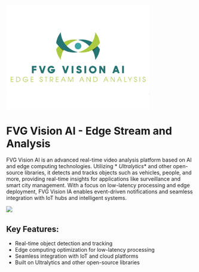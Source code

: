 <img src="docs/fvg%20vision%20ai-trasparent.png" width="384px"/>

# FVG Vision AI - Edge Stream and Analysis

FVG Vision AI is an advanced real-time video analysis platform based on AI and edge computing technologies. Utilizing *
*Ultralytics** and other open-source libraries, it detects and tracks objects such as vehicles, people, and more,
providing real-time insights for applications like surveillance and smart city management. With a focus on low-latency
processing and edge deployment, FVG Vision IA enables event-driven notifications and seamless integration with IoT hubs
and intelligent systems.

<img src="https://github.com/user-attachments/assets/71cbe0cb-072c-4102-abb7-0348f6d34a2a" width="600px"/>

## Key Features:

- Real-time object detection and tracking
- Edge computing optimization for low-latency processing
- Seamless integration with IoT and cloud platforms
- Built on Ultralytics and other open-source libraries

